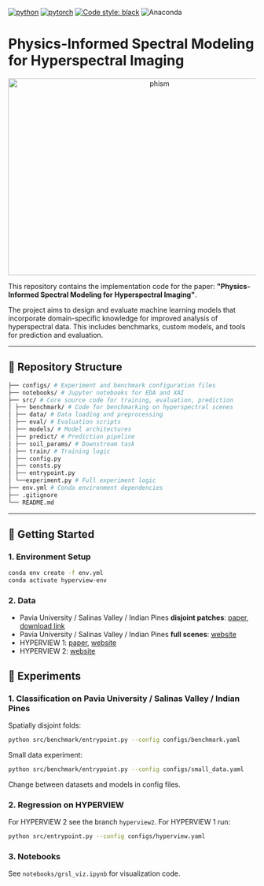 [![python](https://img.shields.io/badge/Python-3.12-3776AB.svg?style=flat&logo=python&logoColor=white)](https://www.python.org)
[![pytorch](https://img.shields.io/badge/PyTorch-2.1.2-EE4C2C.svg?style=flat&logo=pytorch)](https://pytorch.org)
[![Code style: black](https://img.shields.io/badge/code%20style-black-000000.svg)](https://github.com/psf/black)
![Anaconda](https://img.shields.io/badge/Anaconda-%2344A833.svg?logo=anaconda&logoColor=white)

# Physics-Informed Spectral Modeling for Hyperspectral Imaging
<p align="center">
<img width="600" height="400" alt="phism" src="https://github.com/user-attachments/assets/403ba79b-d159-4483-90eb-84c124d44025" />
</p>

This repository contains the implementation code for the paper: **"Physics-Informed Spectral Modeling for Hyperspectral Imaging"**.

The project aims to design and evaluate machine learning models that incorporate domain-specific knowledge for improved analysis of hyperspectral data. This includes benchmarks, custom models, and tools for prediction and evaluation.

---

## 📁 Repository Structure
```bash
├── configs/ # Experiment and benchmark configuration files
├── notebooks/ # Jupyter notebooks for EDA and XAI
├── src/ # Core source code for training, evaluation, prediction
│ ├── benchmark/ # Code for benchmarking on hyperspectral scenes
│ ├── data/ # Data loading and preprocessing
│ ├── eval/ # Evaluation scripts
│ ├── models/ # Model architectures
│ ├── predict/ # Prediction pipeline
│ ├── soil_params/ # Downstream task
│ ├── train/ # Training logic
│ ├── config.py
│ ├── consts.py
│ ├── entrypoint.py
│ └──experiment.py # Full experiment logic
├── env.yml # Conda environment dependencies
├── .gitignore
└── README.md
```
---

## 🚀 Getting Started

### 1. Environment Setup

```bash
conda env create -f env.yml
conda activate hyperview-env
```
### 2. Data
* Pavia University / Salinas Valley / Indian Pines **disjoint patches**: [paper](https://arxiv.org/pdf/1811.03707), [download link](https://tinyurl.com/ieee-grsl)
* Pavia University / Salinas Valley / Indian Pines **full scenes**: [website](https://www.ehu.eus/ccwintco/index.php/Hyperspectral_Remote_Sensing_Scenes)
* HYPERVIEW 1: [paper](https://ieeexplore.ieee.org/document/9897443), [website](https://platform.ai4eo.eu/seeing-beyond-the-visible-permanent/data)
* HYPERVIEW 2: [website](https://www.eotdl.com/datasets/HYPERVIEW2)


## 🧪 Experiments
### 1. Classification on Pavia University / Salinas Valley / Indian Pines

Spatially disjoint folds:
```bash
python src/benchmark/entrypoint.py --config configs/benchmark.yaml
```

Small data experiment:
```bash
python src/benchmark/entrypoint.py --config configs/small_data.yaml
```

Change between datasets and models in config files.

### 2. Regression on HYPERVIEW
For HYPERVIEW 2 see the branch `hyperview2`. For HYPERVIEW 1 run:
```bash
python src/entrypoint.py --config configs/hyperview.yaml
```

### 3. Notebooks
See `notebooks/grsl_viz.ipynb` for visualization code.
